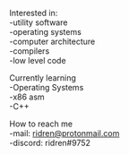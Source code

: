 Interested in:  
  -utility software  
  -operating systems  
  -computer architecture  
  -compilers  
  -low level code   
  
Currently learning  
  -Operating Systems  
  -x86 asm  
  -C++  

How to reach me  
  -mail:     ridren@protonmail.com  
  -discord:  ridren#9752  

